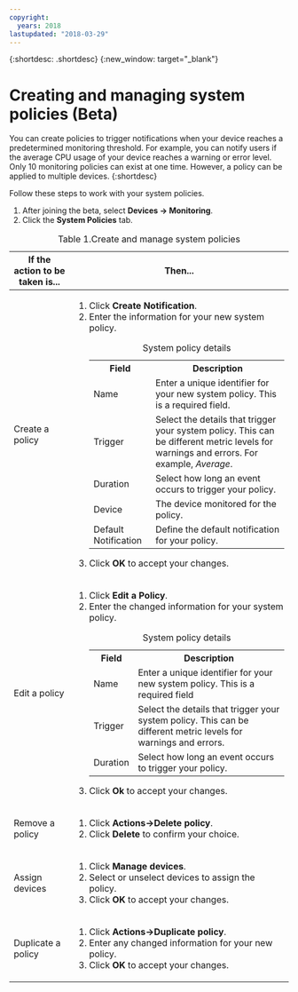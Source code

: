 ```yaml
---
copyright:
  years: 2018
lastupdated: "2018-03-29"
---
```


{:shortdesc: .shortdesc}
{:new_window: target="_blank"}

# Creating and managing system policies (Beta)
You can create policies to trigger notifications when your device reaches a predetermined monitoring threshold. For example, you can notify users if the average CPU usage of your device reaches a warning or error level. Only 10 monitoring policies can exist at one time. However, a policy can be applied to multiple devices.
{:shortdesc}


Follow these steps to work with your system policies.
1. After joining the beta, select **Devices -> Monitoring**.
2. Click the **System Policies** tab.

<table>
   <CAPTION>Table 1.Create and manage system policies</CAPTION>
   <THEAD>
   <TR>
   <th>If the action to be taken is...</th>
   <th>Then...</th>
   </TR>
   </THEAD>
   <TBODY>
   <tr>
   <td>Create a policy</td>
   <td>
   <ol>
     <li>Click <b>Create Notification</b>.</li>
     <li>Enter the information for your new system policy.

<table>
  <caption>System policy details</caption>
  <tr>
     <th>Field</th>
     <th>Description</th>
  </tr>
  <tr>
    <td>Name</td>
    <td>Enter a unique identifier for your new system policy. This is a required field.</td>
  </tr>
  <tr>
    <td>Trigger</td>
    <td>Select the details that trigger your system policy. This can be different metric levels for warnings and errors. For example, <i>Average</i>.</td>
  </tr>
   <tr>
    <td>Duration</td>
     <td>Select how long an event occurs to trigger your policy.</td>
  </tr>
   <tr>
    <td>Device</td>
    <td>The device monitored for the policy.</td>
  </tr>
   <tr>
    <td>Default Notification</td>
    <td>Define the default notification for your policy.</td>
  </tr>
</table>
</li>
<li>Click <b>OK</b> to accept your changes.</li>
   </ol>
   </td>
   </tr>
   <tr>
   <td>Edit a policy</td>
   <td>
   <ol>
     <li>Click <b>Edit a Policy</b>.</li>
    <li>Enter the changed information for your system policy.

<table>
  <caption>System policy details</caption>
  <tr>
     <th>Field</th>
     <th>Description</th>
  </tr>
  <tr>
    <td>Name</td>
    <td>Enter a unique identifier for your new system policy. This is a required field</td>
  </tr>
  <tr>
    <td>Trigger</td>
    <td>Select the details that trigger your system policy. This can be different metric levels for warnings and errors.</td>
  </tr>
   <tr>
    <td>Duration</td>
     <td>Select how long an event occurs to trigger your policy.</td>
  </tr>
</table>
</li>
<li>Click <b>Ok</b> to accept your changes.</li>
   </ol>
   </td>
   </tr>
   <tr>
   <td>Remove a policy</td>
   <td>
   <ol>
     <li>Click <b>Actions->Delete policy</b>.</li>
     <li>Click <b>Delete</b> to confirm your choice.</li>
   </ol>
   </td>
   </tr>
   <tr>
  <td>Assign devices</td>
  <td>
    <ol>
      <li>Click <b>Manage devices</b>.</li>
      <li>Select or unselect devices to assign the policy.</li>
       <li>Click <b>OK</b> to accept your changes.</li>
    </ol>
      </td>
  </tr>
   <tr>
  <td>Duplicate a policy</td>
  <td>
    <ol>
      <li>Click <b>Actions->Duplicate policy</b>.</li>
      <li>Enter any changed information for your new policy.</li>
       <li>Click <b>OK</b> to accept your changes.</li>
    </ol>
      </td>
  </tr>

   </TBODY>
   </table>
